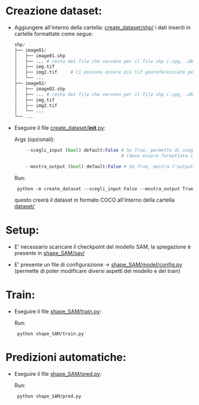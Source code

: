 # Creazione dataset:
* Aggiungere all'interno della cartella: [create_dataset/shp/](https://github.com/Marchisceddu/Progetto_Urbismap/blob/main/create_dataset/shp) i dati inseriti in cartelle formattate come segue:

    ```python
    shp/
    ├── image01/
    │   ├── image01.shp
    │   ├── ... # resto dei file che servono per il file shp (.cpg, .dbf, .prj, .shx)
    │   ├── img.tif
    │   ├── img2.tif     # Ci possono essere più tif georeferenziate per ogni file shp
    │   └── ...
    ├── image02/
    │   ├── image02.shp
    │   ├── ... # resto dei file che servono per il file shp (.cpg, .dbf, .prj, .shx)
    │   ├── img.tif
    │   ├── img2.tif
    │   └── ...
    └── ...
    ```

* Eseguire il file [create_dataset/__init__.py](https://github.com/Marchisceddu/Progetto_Urbismap/blob/main/create_dataset/__init__.py):

    Args (opzionali):
    ```python
        --scegli_input (bool) default:False # Se True, permette di scegliere la cartella di input 
                                            # (deve essere formattata come la cartella shp)

        --mostra_output (bool) default:False # Se True, mostra l'output del dataset
     ```

    Run:

       python -m create_dataset --scegli_input False --mostra_output True

  questo creerà il dataset in formato COCO all'interno della cartella [dataset/](https://github.com/Marchisceddu/Progetto_Urbismap/tree/main/dataset/)

# Setup:

* E' necessario scaricare il checkpoint del modello SAM, la spiegazione è presente in [shape_SAM/sav/](https://github.com/Marchisceddu/Progetto_Urbismap/blob/main/shape_SAM/sav/)

* E' presente un file di configurazione -> [shape_SAM/model/config.py](https://github.com/Marchisceddu/Progetto_Urbismap/blob/main/shape_SAM/model/config.py) (permette di poter modificare diversi aspetti del modello e del train)

# Train:

*  Eseguire il file [shape_SAM/train.py](https://github.com/Marchisceddu/Progetto_Urbismap/blob/main/shape_SAM/train.py):

    Run:

        python shape_SAM/train.py

# Predizioni automatiche:

*  Eseguire il file [shape_SAM/pred.py](https://github.com/Marchisceddu/Progetto_Urbismap/blob/main/shape_SAM/pred.py):

    Run:

        python shape_SAM/pred.py